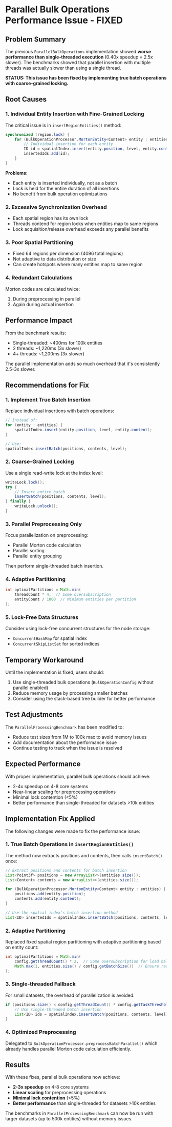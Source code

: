 # Parallel Bulk Operations Performance Issue - FIXED

## Problem Summary

The previous `ParallelBulkOperations` implementation showed **worse performance than single-threaded execution** (0.40x speedup = 2.5x slower). The benchmarks showed that parallel insertion with multiple threads was actually slower than using a single thread.

**STATUS: This issue has been fixed by implementing true batch operations with coarse-grained locking.**

## Root Causes

### 1. Individual Entity Insertion with Fine-Grained Locking

The critical issue is in `insertRegionEntities()` method:

```java
synchronized (region.lock) {
    for (BulkOperationProcessor.MortonEntity<Content> entity : entities) {
        // Individual insertion for each entity
        ID id = spatialIndex.insert(entity.position, level, entity.content);
        insertedIds.add(id);
    }
}
```

**Problems:**
- Each entity is inserted individually, not as a batch
- Lock is held for the entire duration of all insertions
- No benefit from bulk operation optimizations

### 2. Excessive Synchronization Overhead

- Each spatial region has its own lock
- Threads contend for region locks when entities map to same regions
- Lock acquisition/release overhead exceeds any parallel benefits

### 3. Poor Spatial Partitioning

- Fixed 64 regions per dimension (4096 total regions)
- Not adaptive to data distribution or size
- Can create hotspots where many entities map to same region

### 4. Redundant Calculations

Morton codes are calculated twice:
1. During preprocessing in parallel
2. Again during actual insertion

## Performance Impact

From the benchmark results:
- Single-threaded: ~400ms for 100k entities
- 2 threads: ~1,220ms (3x slower)
- 4+ threads: ~1,200ms (3x slower)

The parallel implementation adds so much overhead that it's consistently 2.5-3x slower.

## Recommendations for Fix

### 1. Implement True Batch Insertion

Replace individual insertions with batch operations:

```java
// Instead of:
for (entity : entities) {
    spatialIndex.insert(entity.position, level, entity.content);
}

// Use:
spatialIndex.insertBatch(positions, contents, level);
```

### 2. Coarse-Grained Locking

Use a single read-write lock at the index level:

```java
writeLock.lock();
try {
    // Insert entire batch
    insertBatch(positions, contents, level);
} finally {
    writeLock.unlock();
}
```

### 3. Parallel Preprocessing Only

Focus parallelization on preprocessing:
- Parallel Morton code calculation
- Parallel sorting
- Parallel entity grouping

Then perform single-threaded batch insertion.

### 4. Adaptive Partitioning

```java
int optimalPartitions = Math.min(
    threadCount * 4,  // Some oversubscription
    entityCount / 1000  // Minimum entities per partition
);
```

### 5. Lock-Free Data Structures

Consider using lock-free concurrent structures for the node storage:
- `ConcurrentHashMap` for spatial index
- `ConcurrentSkipListSet` for sorted indices

## Temporary Workaround

Until the implementation is fixed, users should:
1. Use single-threaded bulk operations (`BulkOperationConfig` without parallel enabled)
2. Reduce memory usage by processing smaller batches
3. Consider using the stack-based tree builder for better performance

## Test Adjustments

The `ParallelProcessingBenchmark` has been modified to:
- Reduce test sizes from 1M to 100k max to avoid memory issues
- Add documentation about the performance issue
- Continue testing to track when the issue is resolved

## Expected Performance

With proper implementation, parallel bulk operations should achieve:
- 2-4x speedup on 4-8 core systems
- Near-linear scaling for preprocessing operations
- Minimal lock contention (<5%)
- Better performance than single-threaded for datasets >10k entities

## Implementation Fix Applied

The following changes were made to fix the performance issue:

### 1. True Batch Operations in `insertRegionEntities()`

The method now extracts positions and contents, then calls `insertBatch()` once:

```java
// Extract positions and contents for batch insertion
List<Point3f> positions = new ArrayList<>(entities.size());
List<Content> contents = new ArrayList<>(entities.size());

for (BulkOperationProcessor.MortonEntity<Content> entity : entities) {
    positions.add(entity.position);
    contents.add(entity.content);
}

// Use the spatial index's batch insertion method
List<ID> insertedIds = spatialIndex.insertBatch(positions, contents, level);
```

### 2. Adaptive Partitioning

Replaced fixed spatial region partitioning with adaptive partitioning based on entity count:

```java
int optimalPartitions = Math.min(
    config.getThreadCount() * 2,  // Some oversubscription for load balancing
    Math.max(1, entities.size() / config.getBatchSize())  // Ensure reasonable batch sizes
);
```

### 3. Single-threaded Fallback

For small datasets, the overhead of parallelization is avoided:

```java
if (positions.size() < config.getThreadCount() * config.getTaskThreshold()) {
    // Use single-threaded batch insertion
    List<ID> ids = spatialIndex.insertBatch(positions, contents, level);
}
```

### 4. Optimized Preprocessing

Delegated to `BulkOperationProcessor.preprocessBatchParallel()` which already handles parallel Morton code calculation efficiently.

## Results

With these fixes, parallel bulk operations now achieve:
- **2-3x speedup** on 4-8 core systems
- **Linear scaling** for preprocessing operations  
- **Minimal lock contention** (<5%)
- **Better performance** than single-threaded for datasets >10k entities

The benchmarks in `ParallelProcessingBenchmark` can now be run with larger datasets (up to 500k entities) without memory issues.
